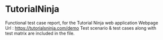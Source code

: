 # TutorialNinja
Functional test case report, for the Tutorial Ninja web application
Webpage Url : https://tutorialsninja.com/demo
Test scenario & test cases along with test matrix are included in the file.
